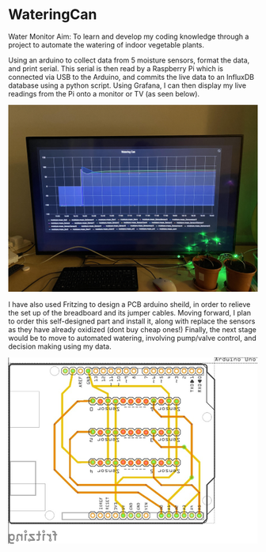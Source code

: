 # WateringCan
Water Monitor
Aim: To learn and develop my coding knowledge through a project to automate the watering of indoor vegetable plants.

Using an arduino to collect data from 5 moisture sensors, format the data, and print serial. This serial is then read by a Raspberry Pi which is connected via USB to the Arduino, and commits the live data to an InfluxDB database using a python script. Using Grafana, I can then display my live readings from the Pi onto a monitor or TV (as seen below).

![](Graph.jpg)

I have also used Fritzing to design a PCB arduino sheild, in order to relieve the set up of the breadboard and its jumper cables. Moving forward, I plan to order this self-designed part and install it, along with replace the sensors as they have already oxidized (dont buy cheap ones!) Finally, the next stage would be to move to automated watering, involving pump/valve control, and decision making using my data.

![](watering_can_schematic_pcb.jpg)

